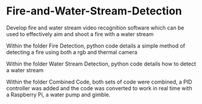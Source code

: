 # Fire-and-Water-Stream-Detection
Develop fire and water stream video recognition software which can be used to effectively aim and shoot a fire with a water stream

Within the folder Fire Detection, python code details a simple method of detecting a fire using both a rgb and thermal camera

Within the folder Water Stream Detection, python code details how to detect a water stream

Within the folder Combined Code, both sets of code were combined, a PID controller was added and the code was converted to work in real time with a Raspberry Pi, a water pump and gimble.
